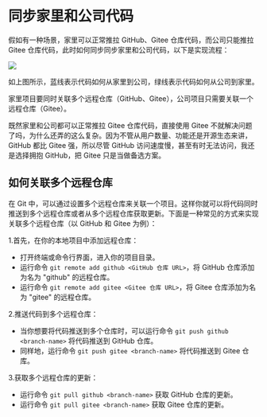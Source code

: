 # 同步家里和公司代码

假如有一种场景，家里可以正常推拉 GitHub、Gitee 仓库代码，而公司只能推拉 Gitee 仓库代码，此时如何同步同步家里和公司代码，以下是实现流程：

![](https://image.newarea.site/2024-01-25-00-54-38.png)

如上图所示，蓝线表示代码如何从家里到公司，绿线表示代码如何从公司到家里。

家里项目要同时关联多个远程仓库（GitHub、Gitee），公司项目只需要关联一个远程仓库（Gitee）。

既然家里和公司都可以正常推拉 Gitee 仓库代码，直接使用 Gitee 不就解决问题了吗，为什么还弄的这么复杂。因为不管从用户数量、功能还是开源生态来讲，GitHub 都比 Gitee 强，所以尽管 GitHub 访问速度慢，甚至有时无法访问，我还是选择拥抱 GitHub，把 Gitee 只是当做备选方案。

## 如何关联多个远程仓库

在 Git 中，可以通过设置多个远程仓库来关联一个项目。这样你就可以将代码同时推送到多个远程仓库或者从多个远程仓库获取更新。下面是一种常见的方式来实现关联多个远程仓库（以 GitHub 和 Gitee 为例）：

1.首先，在你的本地项目中添加远程仓库：

  - 打开终端或命令行界面，进入你的项目目录。
  - 运行命令 `git remote add github <GitHub 仓库 URL>`，将 GitHub 仓库添加为名为 "github" 的远程仓库。
  - 运行命令 `git remote add gitee <Gitee 仓库 URL>`，将 Gitee 仓库添加为名为 "gitee" 的远程仓库。

2.推送代码到多个远程仓库：

  - 当你想要将代码推送到多个仓库时，可以运行命令 `git push github <branch-name>` 将代码推送到 GitHub 仓库。
  - 同样地，运行命令 `git push gitee <branch-name>` 将代码推送到 Gitee 仓库。


3.获取多个远程仓库的更新：

  - 运行命令 `git pull github <branch-name>` 获取 GitHub 仓库的更新。
  - 运行命令 `git pull gitee <branch-name>` 获取 Gitee 仓库的更新。
